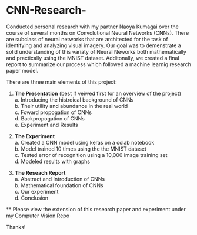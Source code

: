 # CNN-Research-

Conducted personal research with my partner Naoya Kumagai over the course of several months on Convolutional Neural Networks (CNNs). There are subclass of neural networks that are architected for the task of identifying and analyzing visual imagery. Our goal was to demenstrate a solid understanding of this variaty of Neural Neworks both mathematically and practically using the MNIST dataset. Additonally, we created a final report to summarize our process which followed a machine learnig research paper model.

There are three main elements of this project: 

1. **The Presentation** (best if veiwed first for an overview of the project) <br/>
  a. Introducing the histroical background of CNNs <br/>
  b. Their utility and abundance in the real world <br/>
  c. Foward propogation of CNNs <br/>
  d. Backpropogation of CNNs <br/>
  e. Experiment and Results <br/>
  
2. **The Experiment** <br/>
  a. Created a CNN model using keras on a colab notebook <br/>
  b. Model trained 10 times using the the MNIST dataset <br/>
  c. Tested error of recognition using a 10,000 image training set <br/>
  d. Modeled results with graphs <br/>
  
3. **The Reseach Report** <br/>
  a. Abstract and Introduction of CNNs <br/>
  b. Mathematical foundation of CNNs <br/>
  c. Our experiment <br/>
  d. Conclusion <br/>
 
 
 ** Please view the extension of this research paper and experiment under my Computer Vision Repo
 
 Thanks!
